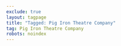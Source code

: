 ```yaml
---
exclude: true
layout: tagpage
title: "Tagged: Pig Iron Theatre Company"
tag: Pig Iron Theatre Company
robots: noindex
---
```

